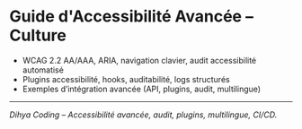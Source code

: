 # Guide d'Accessibilité Avancée – Culture

- WCAG 2.2 AA/AAA, ARIA, navigation clavier, audit accessibilité automatisé
- Plugins accessibilité, hooks, auditabilité, logs structurés
- Exemples d’intégration avancée (API, plugins, audit, multilingue)

---
*Dihya Coding – Accessibilité avancée, audit, plugins, multilingue, CI/CD.*
